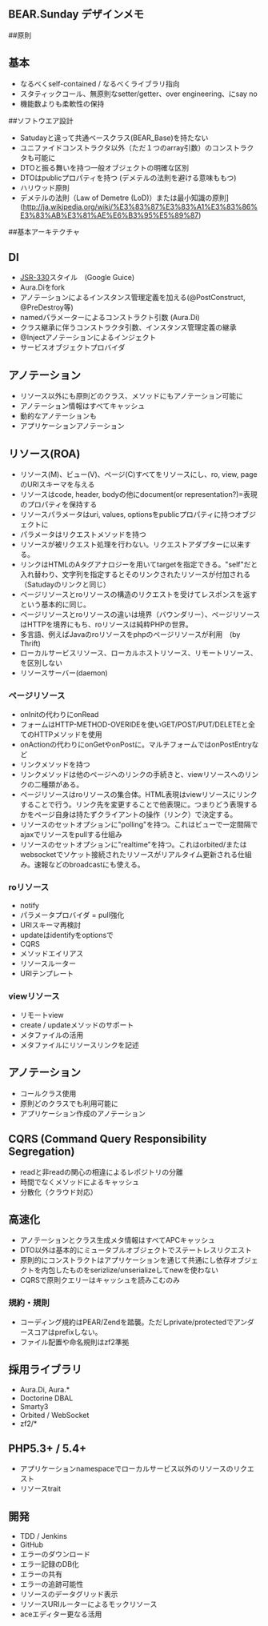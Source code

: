 ## BEAR.Sunday デザインメモ

##原則

## 基本
* なるべくself-contained / なるべくライブラリ指向
* スタティックコール、無原則なsetter/getter、over engineering、にsay no
* 機能数よりも柔軟性の保持

##ソフトウエア設計
* Satudayと違って共通ベースクラス(BEAR_Base)を持たない
* ユニファイドコンストラクタ以外（ただ１つのarray引数）のコンストラクタも可能に
* DTOと振る舞いを持つ一般オブジェクトの明確な区別
* DTOはpublicプロパティを持つ (デメテルの法則を避ける意味ももつ)
* ハリウッド原則
* デメテルの法則（Law of Demetre (LoD)）または最小知識の原則](http://ja.wikipedia.org/wiki/%E3%83%87%E3%83%A1%E3%83%86%E3%83%AB%E3%81%AE%E6%B3%95%E5%89%87)

##基本アーキテクチャ

## DI
* [JSR-330](https://docs.google.com/View?id=djppsvp_31hmdxfpgb&pli=1)スタイル　(Google Guice)
* Aura.Diをfork
* アノテーションによるインスタンス管理定義を加える(@PostConstruct, @PreDestroy等)
* namedパラメーターによるコンストラクト引数 (Aura.Di)
* クラス継承に伴うコンストラクタ引数、インスタンス管理定義の継承
* @Injectアノテーションによるインジェクト
* サービスオブジェクトプロバイダ

## アノテーション
* リソース以外にも原則どのクラス、メソッドにもアノテーション可能に
* アノテーション情報はすべてキャッシュ
* 動的なアノテーションも
* アプリケーションアノテーション

## リソース(ROA)

* リソース(M)、ビュー(V)、ページ(C)すべてをリソースにし、ro, view, pageのURIスキーマを与える
* リソースはcode, header, bodyの他にdocument(or representation?)=表現のプロパティを保持する
* リソースパラメータはuri, values, optionsをpublicプロパティに持つオブジェクトに
* パラメータはリクエストメソッドを持つ
* リソースが被リクエスト処理を行わない。リクエストアダプターに以来する。
* リンクはHTMLのAタグアナロジーを用いてtargetを指定できる。"self"だと入れ替わり、文字列を指定するとそのリンクされたリソースが付加される（Satudayのリンクと同じ）
* ページリソースとroリソースの構造のリクエストを受けてレスポンスを返すという基本的に同じ。
* ページリソースとroリソースの違いは境界（バウンダリー）、ページリソースはHTTPを境界にもち、roリソースは純粋PHPの世界。
* 多言語、例えばJavaのroリソースをphpのページリソースが利用　(by Thrift)
* ローカルサービスリソース、ローカルホストリソース、リモートリソース、を区別しない
* リソースサーバー(daemon)

### ページリソース
* onInitの代わりにonRead
* フォームはHTTP-METHOD-OVERIDEを使いGET/POST/PUT/DELETEと全てのHTTPメソッドを使用
* onActionの代わりにonGetやonPostに。マルチフォームではonPostEntryなど
* リンクメソッドを持つ
* リンクメソッドは他のページへのリンクの手続きと、viewリソースへのリンクの二種類がある。
* ページリソースはroリソースの集合体。HTML表現はviewリソースにリンクすることで行う。リンク先を変更することで他表現に。つまりどう表現するかをページ自身は持たずクライアントの操作（リンク）で決定する。
* リソースのセットオプションに"polling"を持つ。これはビューで一定間隔でajaxでリソースをpullする仕組み
* リソースのセットオプションに"realtime"を持つ。これはorbited/またはwebsocketでソケット接続されたリソースがリアルタイム更新される仕組み。速報などのbroadcastにも使える。

### roリソース
* notify
* パラメータプロバイダ = pull強化
* URIスキーマ再検討
* updateはidentifyをoptionsで
* CQRS
* メソッドエイリアス
* リソースルーター
* URIテンプレート

### viewリソース
* リモートview
* create / updateメソッドのサポート
* メタファイルの活用
* メタファイルにリソースリンクを記述

## アノテーション
* コールクラス使用
* 原則どのクラスでも利用可能に
* アプリケーション作成のアノテーション

## CQRS (Command Query Responsibility Segregation)
* readと非readの関心の相違によるレポジトリの分離
* 時間でなくメソッドによるキャッシュ
* 分散化（クラウド対応）

## 高速化
* アノテーションとクラス生成メタ情報はすべてAPCキャッシュ
* DTO以外は基本的にミュータブルオブジェクトでステートレスリクエスト
* 原則的にコンストラクトはアプリケーションを通じて共通にし依存オブジェクトを内包したものをserizlize/unserializeしてnewを使わない
* CQRSで原則クエリーはキャッシュを読みこむのみ


### 規約・規則
* コーディング規約はPEAR/Zendを踏襲。ただしprivate/protectedでアンダースコアはprefixしない。
* ファイル配置や命名規則はzf2準拠

## 採用ライブラリ
* Aura.Di, Aura.*
* Doctorine DBAL
* Smarty3
* Orbited / WebSocket
* zf2/*

## PHP5.3+ / 5.4+
* アプリケーションnamespaceでローカルサービス以外のリソースのリクエスト
* リソースtrait

## 開発
* TDD / Jenkins
* GitHub
* エラーのダウンロード
* エラー記録のDB化
* エラーの共有
* エラーの追跡可能性
* リソースのデータグリッド表示
* リソースURIルーターによるモックリソース
* aceエディター更なる活用